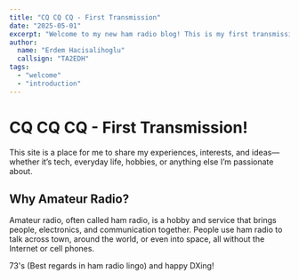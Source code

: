 ```yaml
---
title: "CQ CQ CQ - First Transmission"
date: "2025-05-01"
excerpt: "Welcome to my new ham radio blog! This is my first transmission."
author:
  name: "Erdem Hacisalihoglu"
  callsign: "TA2EDH"
tags:
  - "welcome"
  - "introduction"
---
```


# CQ CQ CQ - First Transmission!

This site is a place for me to share my experiences, interests, and ideas—whether it’s tech, everyday life, hobbies, or anything else I’m passionate about.

## Why Amateur Radio?

Amateur radio, often called ham radio, is a hobby and service that brings people, electronics, and communication together. People use ham radio to talk across town, around the world, or even into space, all without the Internet or cell phones.

73's (Best regards in ham radio lingo) and happy DXing!